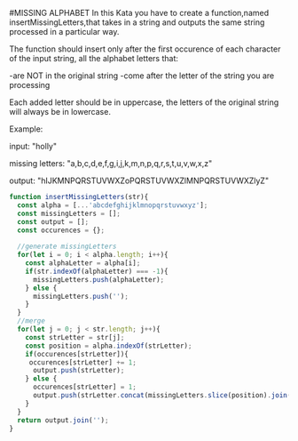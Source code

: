 #MISSING ALPHABET
In this Kata you have to create a function,named insertMissingLetters,that takes in a string and outputs the same string processed in a particular way.

The function should insert only after the first occurence of each character of the input string, all the alphabet letters that:

-are NOT in the original string
-come after the letter of the string you are processing

Each added letter should be in uppercase, the letters of the original string will always be in lowercase.

Example:

input: "holly"

missing letters: "a,b,c,d,e,f,g,i,j,k,m,n,p,q,r,s,t,u,v,w,x,z"

output: "hIJKMNPQRSTUVWXZoPQRSTUVWXZlMNPQRSTUVWXZlyZ"

``` javascript
function insertMissingLetters(str){
  const alpha = [...'abcdefghijklmnopqrstuvwxyz'];
  const missingLetters = [];
  const output = [];
  const occurences = {};
  
  //generate missingLetters
  for(let i = 0; i < alpha.length; i++){
    const alphaLetter = alpha[i];
    if(str.indexOf(alphaLetter) === -1){
      missingLetters.push(alphaLetter);
    } else {
      missingLetters.push('');
    }
  }
  //merge
  for(let j = 0; j < str.length; j++){
    const strLetter = str[j];
    const position = alpha.indexOf(strLetter);
    if(occurences[strLetter]){
     occurences[strLetter] += 1;
      output.push(strLetter);
    } else {
      occurences[strLetter] = 1;
      output.push(strLetter.concat(missingLetters.slice(position).join('').toUpperCase()));
    }
  }
  return output.join('');
}
```
